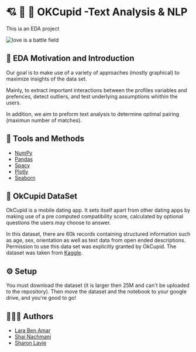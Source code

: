 
# 💘 💞 💋 OKCupid -Text Analysis & NLP
This ia an EDA project


![love is a battle field](https://cdn.okccdn.com/media/img/logos/2019/1024-accessible.png)



## 🧰 EDA Motivation and Introduction


Our goal is to make use of a variety of approaches (mostly graphical) to maximize insights of the data set.

Mainly, to extract important interactions between the profiles variables and prefences, detect outliers, and test underlying assumptions whithin the users.

In addition, we aim to preform text analysis to determine optimal pairing (maximun number of matches).
## 🔧	 Tools and Methods

 - [NumPy](https://numpy.org/)
 - [Pandas](https://pandas.pydata.org/)
 - [Spacy](https://spacy.io/)
 - [Plotly](https://plotly.com/)
 - [Seaborn](https://seaborn.pydata.org/)


## 📑 OkCupid DataSet

OkCupid is a mobile dating app. It sets itself apart from other dating apps by making use of a pre computed compatibility score, calculated by optional questions the users may choose to answer.

In this dataset, there are 60k records containing structured information such as age, sex, orientation as well as text data from open ended descriptions. Permission to use this data set was explicitly granted by OkCupid. The dataset was taken from [Kaggle](https://www.kaggle.com/andrewmvd/okcupid-profiles).


## ⚙️ Setup
You must download the dataset (it is larger then 25M and can't be uploaded to the repository).
Then move the dataset and the notebook to your google drive, and you're good to go! 
## 🧑‍🤝‍🧑 Authors

- [Lara Ben Amar](https://github.com/larushba)
- [Shai Nachmani](https://github.com/ShaiNachmani)
- [Sharon Lavie](https://github.com/Sharronlav)


